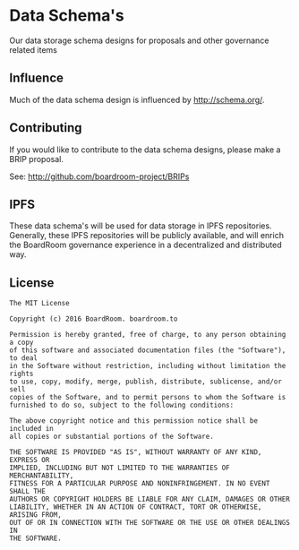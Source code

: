 # Data Schema's
Our data storage schema designs for proposals and other governance related items

## Influence
Much of the data schema design is influenced by http://schema.org/.

## Contributing
If you would like to contribute to the data schema designs, please make a BRIP proposal.

See:
http://github.com/boardroom-project/BRIPs

## IPFS
These data schema's will be used for data storage in IPFS repositories. Generally, these IPFS repositories will be publicly available, and will enrich the BoardRoom governance experience in a decentralized and distributed way. 

## License
```
The MIT License

Copyright (c) 2016 BoardRoom. boardroom.to

Permission is hereby granted, free of charge, to any person obtaining a copy
of this software and associated documentation files (the "Software"), to deal
in the Software without restriction, including without limitation the rights
to use, copy, modify, merge, publish, distribute, sublicense, and/or sell
copies of the Software, and to permit persons to whom the Software is
furnished to do so, subject to the following conditions:

The above copyright notice and this permission notice shall be included in
all copies or substantial portions of the Software.

THE SOFTWARE IS PROVIDED "AS IS", WITHOUT WARRANTY OF ANY KIND, EXPRESS OR
IMPLIED, INCLUDING BUT NOT LIMITED TO THE WARRANTIES OF MERCHANTABILITY,
FITNESS FOR A PARTICULAR PURPOSE AND NONINFRINGEMENT. IN NO EVENT SHALL THE
AUTHORS OR COPYRIGHT HOLDERS BE LIABLE FOR ANY CLAIM, DAMAGES OR OTHER
LIABILITY, WHETHER IN AN ACTION OF CONTRACT, TORT OR OTHERWISE, ARISING FROM,
OUT OF OR IN CONNECTION WITH THE SOFTWARE OR THE USE OR OTHER DEALINGS IN
THE SOFTWARE.
```

